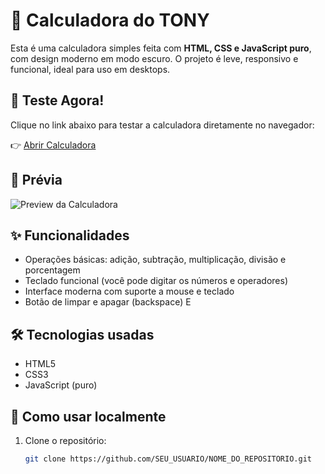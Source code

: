 # 🧮 Calculadora do TONY

Esta é uma calculadora simples feita com **HTML, CSS e JavaScript puro**, com design moderno em modo escuro. O projeto é leve, responsivo e funcional, ideal para uso em desktops.

## 🚀 Teste Agora!

Clique no link abaixo para testar a calculadora diretamente no navegador:

👉 [Abrir Calculadora](https://SEU_USUARIO.github.io/NOME_DO_REPOSITORIO/)

## 📸 Prévia

![Preview da Calculadora](preview.png) <!-- opcional: se você adicionar uma imagem preview no repositório -->

## ✨ Funcionalidades

- Operações básicas: adição, subtração, multiplicação, divisão e porcentagem
- Teclado funcional (você pode digitar os números e operadores)
- Interface moderna com suporte a mouse e teclado
- Botão de limpar e apagar (backspace)
E
## 🛠️ Tecnologias usadas

- HTML5
- CSS3
- JavaScript (puro)

## 📁 Como usar localmente

1. Clone o repositório:
   ```bash
   git clone https://github.com/SEU_USUARIO/NOME_DO_REPOSITORIO.git
